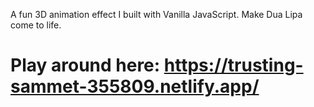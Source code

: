 A fun 3D animation effect I built with Vanilla JavaScript.
Make Dua Lipa come to life.

# Play around here: https://trusting-sammet-355809.netlify.app/

